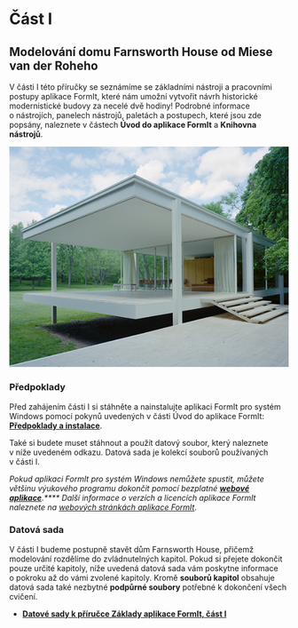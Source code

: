# Část I

## Modelování domu Farnsworth House od Miese van der Roheho

V části I této příručky se seznámíme se základními nástroji a pracovními postupy aplikace FormIt, které nám umožní vytvořit návrh historické modernistické budovy za necelé dvě hodiny! Podrobné informace o nástrojích, panelech nástrojů, paletách a postupech, které jsou zde popsány, naleznete v částech **Úvod do aplikace FormIt** a **Knihovna nástrojů**.

![Dům Farnsworth House](../../.gitbook/assets/49e004f3-d500-4890-9188-e8a87c1e396a-2.png)

### Předpoklady

Před zahájením části I si stáhněte a nainstalujte aplikaci FormIt pro systém Windows pomocí pokynů uvedených v části Úvod do aplikace FormIt: [**Předpoklady a instalace**](../../formit-introduction/prerequisites-and-installation.md).

Také si budete muset stáhnout a použít datový soubor, který naleznete v níže uvedeném odkazu. Datová sada je kolekcí souborů používaných v části I.

_Pokud aplikaci FormIt pro systém Windows nemůžete spustit, můžete většinu výukového programu dokončit pomocí bezplatné_ [_**webové aplikace**_](https://formit.autodesk.com/app)_.**** Další informace o verzích a licencích aplikace FormIt naleznete na_ [_webových stránkách aplikace FormIt_](https://formit.autodesk.com).

### Datová sada

V části I budeme postupně stavět dům Farnsworth House, přičemž modelování rozdělíme do zvládnutelných kapitol. Pokud si přejete dokončit pouze určité kapitoly, níže uvedená datová sada vám poskytne informace o pokroku až do vámi zvolené kapitoly. Kromě **souborů kapitol** obsahuje datová sada také nezbytné **podpůrné soubory** potřebné k dokončení všech cvičení.

* [**Datové sady k příručce Základy aplikace FormIt, část I**](https://formit-help.s3.amazonaws.com/FormIt+Primer+Part+1+Datasets.zip)
